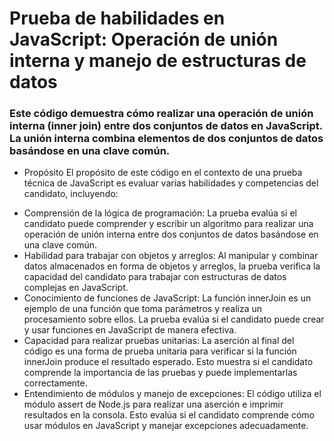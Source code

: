 # Prueba de habilidades en JavaScript: Operación de unión interna y manejo de estructuras de datos

### Este código demuestra cómo realizar una operación de unión interna (inner join) entre dos conjuntos de datos en JavaScript. La unión interna combina elementos de dos conjuntos de datos basándose en una clave común.

* Propósito
El propósito de este código en el contexto de una prueba técnica de JavaScript es evaluar varias habilidades y competencias del candidato, incluyendo:

- Comprensión de la lógica de programación: La prueba evalúa si el candidato puede comprender y escribir un algoritmo para realizar una operación de unión interna entre dos conjuntos de datos basándose en una clave común.
- Habilidad para trabajar con objetos y arreglos: Al manipular y combinar datos almacenados en forma de objetos y arreglos, la prueba verifica la capacidad del candidato para trabajar con estructuras de datos complejas en JavaScript.
- Conocimiento de funciones de JavaScript: La función innerJoin es un ejemplo de una función que toma parámetros y realiza un procesamiento sobre ellos. La prueba evalúa si el candidato puede crear y usar funciones en JavaScript de manera efectiva.
- Capacidad para realizar pruebas unitarias: La aserción al final del código es una forma de prueba unitaria para verificar si la función innerJoin produce el resultado esperado. Esto muestra si el candidato comprende la importancia de las pruebas y puede implementarlas correctamente.
- Entendimiento de módulos y manejo de excepciones: El código utiliza el módulo assert de Node.js para realizar una aserción e imprimir resultados en la consola. Esto evalúa si el candidato comprende cómo usar módulos en JavaScript y manejar excepciones adecuadamente.
